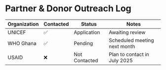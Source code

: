 # Partner & Donor Outreach Log

| Organization | Contacted | Status       | Notes                         |
|--------------|-----------|--------------|-------------------------------|
| UNICEF       | ✅        | Application   | Awaiting review              |
| WHO Ghana    | ✅        | Pending       | Scheduled meeting next month |
| USAID        | ❌        | Not Contacted | Plan to contact in July 2025 |
